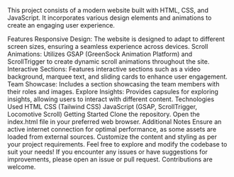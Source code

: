This project consists of a modern website built with HTML, CSS, and JavaScript. It incorporates various design elements and animations to create an engaging user experience.

Features
Responsive Design: The website is designed to adapt to different screen sizes, ensuring a seamless experience across devices.
Scroll Animations: Utilizes GSAP (GreenSock Animation Platform) and ScrollTrigger to create dynamic scroll animations throughout the site.
Interactive Sections: Features interactive sections such as a video background, marquee text, and sliding cards to enhance user engagement.
Team Showcase: Includes a section showcasing the team members with their roles and images.
Explore Insights: Provides capsules for exploring insights, allowing users to interact with different content.
Technologies Used
HTML
CSS (Tailwind CSS)
JavaScript (GSAP, ScrollTrigger, Locomotive Scroll)
Getting Started
Clone the repository.
Open the index.html file in your preferred web browser.
Additional Notes
Ensure an active internet connection for optimal performance, as some assets are loaded from external sources.
Customize the content and styling as per your project requirements.
Feel free to explore and modify the codebase to suit your needs! If you encounter any issues or have suggestions for improvements, please open an issue or pull request. Contributions are welcome.






